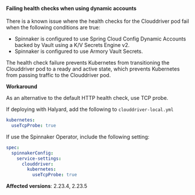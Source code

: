 #### Failing health checks when using dynamic accounts 
<!-- BOB-30122 -->

There is a known issue where the health checks for the Clouddriver pod fail when the following conditions are true:

* Spinnaker is configured to use Spring Cloud Config Dynamic Accounts backed by Vault using a K/V Secrets Engine v2.
* Spinnaker is configured to use Armory Vault Secrets.

The health check failure prevents Kubernetes from transitioning the Clouddriver pod to a ready and active state, which prevents Kubernetes from passing traffic to the Clouddriver pod.

**Workaround**

As an alternative to the default HTTP health check, use TCP probe. 

If deploying with Halyard, add the following to `clouddriver-local.yml`

```yaml
kubernetes:
  useTcpProbe: true
```

If use the Spinnaker Operator, include the following setting:

```yaml
spec:
  spinnakerConfig:
    service-settings:
      clouddriver:
        kubernetes:
          useTcpProbe: true
```

**Affected versions**: 2.23.4, 2.23.5